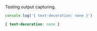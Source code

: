 Testing output capturing.

```javascript
console.log('{ text-decoration: none }')
```

<!-- evaldown output:true -->

```css
{ text-decoration: none }
```
